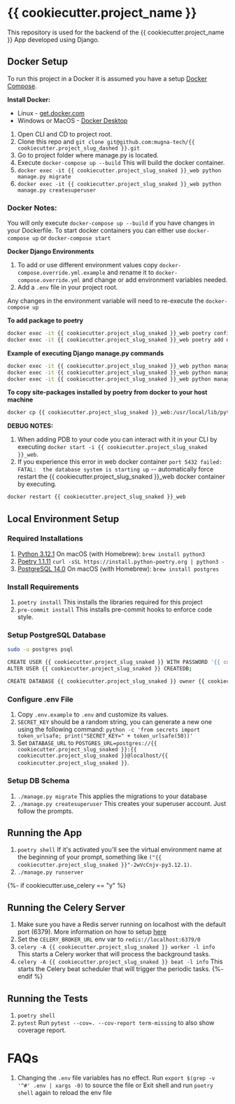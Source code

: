# {{ cookiecutter.project_name }}

This repository is used for the backend of the {{ cookiecutter.project_name }} App developed using Django.

## Docker Setup
To run this project in a Docker it is assumed you have a setup [Docker Compose](https://docs.docker.com/compose/).

**Install Docker:**
   - Linux - [get.docker.com](https://get.docker.com/)
   - Windows or MacOS - [Docker Desktop](https://www.docker.com/products/docker-desktop)

1. Open CLI and CD to project root.
2. Clone this repo and `git clone git@github.com:mugna-tech/{{ cookiecutter.project_slug_dashed }}.git`
3. Go to project folder where manage.py is located.
4. Execute `docker-compose up --build` This will build the docker container.
5. `docker exec -it {{ cookiecutter.project_slug_snaked }}_web python manage.py migrate`
6. `docker exec -it {{ cookiecutter.project_slug_snaked }}_web python manage.py createsuperuser`

### Docker Notes:
You will only execute `docker-compose up --build` if you have changes in your Dockerfile. To start docker containers you can either use `docker-compose up` or `docker-compose start`

**Docker Django Environments**
1. To add or use different environment values copy `docker-compose.override.yml.example` and rename it to `docker-compose.override.yml`
and change or add environment variables needed.
2. Add a `.env` file in your project root.

Any changes in the environment variable will need to re-execute the `docker-compose up`

**To add package to poetry**
```sh
docker exec -it {{ cookiecutter.project_slug_snaked }}_web poetry config virtualenvs.create false
docker exec -it {{ cookiecutter.project_slug_snaked }}_web poetry add new_package_name
```

**Example of executing Django manage.py commands**
```sh
docker exec -it {{ cookiecutter.project_slug_snaked }}_web python manage.py shell
docker exec -it {{ cookiecutter.project_slug_snaked }}_web python manage.py makemigrations
docker exec -it {{ cookiecutter.project_slug_snaked }}_web python manage.py loaddata appname
```

**To copy site-packages installed by poetry from docker to your host machine**
```sh
docker cp {{ cookiecutter.project_slug_snaked }}_web:/usr/local/lib/python3.12.1/site-packages <path where you want to store the copy>
```

**DEBUG NOTES:**
1. When adding PDB to your code you can interact with it in your CLI by executing `docker start -i {{ cookiecutter.project_slug_snaked }}_web`.
2. If you experience this error in web docker container `port 5432 failed: FATAL:  the database system is starting up` -- automatically force restart the {{ cookiecutter.project_slug_snaked }}_web docker container by executing.
```sh
docker restart {{ cookiecutter.project_slug_snaked }}_web
```

## Local Environment Setup

### Required Installations

1. [Python 3.12.1](https://www.python.org/downloads/)
    On macOS (with Homebrew): `brew install python3`
2. [Poetry 1.1.11](https://python-poetry.org/docs/#installation)
    `curl -sSL https://install.python-poetry.org | python3 -`
3. [PostgreSQL 14.0](https://www.postgresql.org/download/)
    On macOS (with Homebrew): `brew install postgres`

### Install Requirements

1. `poetry install`
    This installs the libraries required for this project
2. `pre-commit install`
    This installs pre-commit hooks to enforce code style.

### Setup PostgreSQL Database

```bash
sudo -u postgres psql

CREATE USER {{ cookiecutter.project_slug_snaked }} WITH PASSWORD '{{ cookiecutter.project_slug_snaked }}';
ALTER USER {{ cookiecutter.project_slug_snaked }} CREATEDB;

CREATE DATABASE {{ cookiecutter.project_slug_snaked }} owner {{ cookiecutter.project_slug_snaked }};
```

### Configure .env File

1. Copy `.env.example` to `.env` and customize its values.
2. `SECRET_KEY` should be a random string, you can generate a new one using the following command:
    `python -c 'from secrets import token_urlsafe; print("SECRET_KEY=" + token_urlsafe(50))'`
3. Set `DATABASE_URL` to `POSTGRES_URL=postgres://{{ cookiecutter.project_slug_snaked }}:{{ cookiecutter.project_slug_snaked }}@localhost/{{ cookiecutter.project_slug_snaked }}`.

### Setup DB Schema

1. `./manage.py migrate`
    This applies the migrations to your database
2. `./manage.py createsuperuser`
    This creates your superuser account. Just follow the prompts.

## Running the App

1. `poetry shell`
    If it's activated you'll see the virtual environment name at the beginning of your prompt, something like `("{{ cookiecutter.project_slug_snaked }}"-2wVcCnjv-py3.12.1)`.
2. `./manage.py runserver`

{%- if cookiecutter.use_celery == "y" %}

## Running the Celery Server

1. Make sure you have a Redis server running on localhost with the default port (6379). More information on how to setup [here](https://redis.io/docs/getting-started/installation/install-redis-on-mac-os/)
2. Set the `CELERY_BROKER_URL` env var to `redis://localhost:6379/0`
3. `celery -A {{ cookiecutter.project_slug_snaked }} worker -l info`
    This starts a Celery worker that will process the background tasks.
4. `celery -A {{ cookiecutter.project_slug_snaked }} beat -l info`
    This starts the Celery beat scheduler that will trigger the periodic tasks.
{%- endif %}

## Running the Tests

1. `poetry shell`
2. `pytest`
    Run `pytest --cov=. --cov-report term-missing` to also show coverage report.

# FAQs

1. Changing the `.env` file variables has no effect.
    Run `export $(grep -v '^#' .env | xargs -0)` to source the file
    or
    Exit shell and run `poetry shell` again to reload the env file
